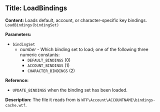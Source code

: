 ## Title: LoadBindings

**Content:**
Loads default, account, or character-specific key bindings.
`LoadBindings(bindingSet)`

**Parameters:**
- `bindingSet`
  - *number* - Which binding set to load; one of the following three numeric constants:
    - `DEFAULT_BINDINGS` (0)
    - `ACCOUNT_BINDINGS` (1)
    - `CHARACTER_BINDINGS` (2)

**Reference:**
- `UPDATE_BINDINGS` when the binding set has been loaded.

**Description:**
The file it reads from is `WTF\Account\ACCOUNTNAME\bindings-cache.wtf`.